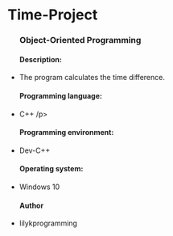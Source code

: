 # Time-Project
<ul>
<h3>Object-Oriented Programming</h3>
<h4>Description:</h4> <li><p>The program calculates the time difference. </p></li>
<h4>Programming language: </h4><li><p> C++ /p></li>
<h4>Programming environment:</h4> <li><p> Dev-C++</p></li>
<h4>Operating system:</h4> <li><p>Windows 10 </p></li>
<h4>Author</h4>
<li><p>lilykprogramming</p></li>
</ul>
